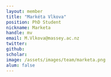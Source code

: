 ```yaml
---
layout: member
title: "Markéta Vlkova"
position: PhD Student
nickname: Marketa
handle: mv
email: M.Vlkova@massey.ac.nz
twitter:
github:
scholar:
image: /assets/images/team/marketa.png
alum: false
---
```


